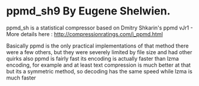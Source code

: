 # ppmd_sh9 By Eugene Shelwien.

ppmd_sh is a statistical compressor based on Dmitry Shkarin's ppmd vJr1 - More details here : http://compressionratings.com/i_ppmd.html

Basically ppmd is the only practical implementations of that method there were a few others, but they were severely limited by file size and had other quirks also ppmd is fairly fast its encoding is actually faster than lzma encoding, for example and at least text  compression is much better at that but its a symmetric method, so decoding has the same speed while lzma is much faster


